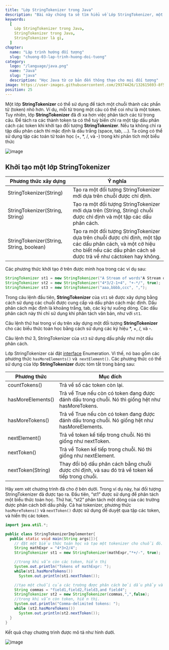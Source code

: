 ```yaml
---
title: "Lớp StringTokenizer trong Java"
description: "Bài này chúng ta sẽ tìm hiểu về Lớp StringTokenizer, một lớp StringTokenizer có thể sử dụng để tách một chuỗi thành các phần tử (token) nhỏ hơn"
keywords:
  [
    Lớp StringTokenizer trong Java,
    StringTokenizer trong Java,
    StringTokenizer là gì,
  ]
chapter:
  name: "Lập trình hướng đối tượng"
  slug: "chuong-03-lap-trinh-huong-doi-tuong"
category:
  logo: "/language/java.png"
  name: "Java"
  slug: "java"
  description: "Học Java từ cơ bản đến thông thạo cho mọi đối tượng"
image: https://user-images.githubusercontent.com/29374426/132615693-8f5ee9cf-9046-4f78-bffc-6f59a5312a82.png
position: 25
---
```


Một lớp **StringTokenizer** có thể sử dụng để tách một chuỗi thành các phần tử (token) nhỏ hơn. Ví dụ, mỗi từ trong một câu có thể coi như là một token. Tuy nhiên, lớp **StringTokenizer** đã đi xa hơn việc phân tách các từ trong câu. Để tách ra các thành token ta có thể tuỳ biến chỉ ra một tập dấu phân cách các token khi khởi tạo đối tượng **StringTokenizer**. Nếu ta không chỉ ra tập dấu phân cách thì mặc định là dấu trắng (space, tab, ...). Ta cũng có thể sử dụng tập các toán tử toán học (+, \*, /, và -) trong khi phân tích một biểu thức

![image](https://user-images.githubusercontent.com/29374426/132615693-8f5ee9cf-9046-4f78-bffc-6f59a5312a82.png)

## Khởi tạo một lớp StringTokenizer

| Phương thức xây dựng | Ý nghĩa |
| --- | --- |
| StringTokenizer(String) | Tạo ra một đối tượng StringTokenizer mới dựa trên chuỗi được chỉ định. |
| StringTokenizer(String, String) | Tạo ra một đối tượng StringTokenizer mới dựa trên (String, String) chuỗi được chỉ định và một tập các dấu phân cách. |
| StringTokenizer(String, String, boolean) | Tạo ra một đối tượng StringTokenizer dựa trên chuỗi được chỉ định, một tập các dấu phân cách, và một cờ hiệu cho biết nếu các dấu phân cách sẽ được trả về như cáctoken hay không. |

Các phương thức khởi tạo ở trên được minh họa trong các ví dụ sau:

<div class="example"></div>

```java
StringTokenizer st1 = new StringTokenizer("A Stream of words"A Stream of words);
StringTokenizer st2 = new StringTokenizer("4*3/2-1+4", "+-*/", true);
StringTokenizer st3 = new StringTokenizer("aaa,bbbb,ccc", ",");
```

Trong câu lệnh đầu tiên, **StringTokenizer** của `st1` sẽ được xây dựng bằng cách sử dụng các chuỗi được cung cấp và dấu phân cách mặc định. Dấu phân cách mặc định là khoảng trắng, tab, các ký tự xuống dòng. Các dấu phân cách này thì chỉ sử dụng khi phân tách văn bản, như với `st1`.

Câu lệnh thứ hai trong ví dụ trên xây dựng một đối tượng **StringTokenizer** cho các biểu thức toán học bằng cách sử dụng các ký hiệu \*, +, /, và -.

Câu lệnh thứ 3, StringTokenizer của `st3` sử dụng dấu phẩy như một dấu phân cách.

Lớp StringTokenizer cài đặt [interface](/bai-viet/java/interface-trong-java) Enumeration. Vì thế, nó bao gồm các phương thức `hasMoreElements()` và` nextElement()`. Các phương thức có thể sử dụng của lớp **StringTokenizer** được tóm tắt trong bảng sau:

| Phương thức | Mục đích |
| --- | --- |
| countTokens() | Trả về số các token còn lại. |
| hasMoreElements() | Trả về True nếu còn có token đang được đánh dấu trong chuỗi. Nó thì giống hệt như hasMoreTokens. |
| hasMoreTokens() | Trả về True nếu còn có token đang được đánh dấu trong chuỗi. Nó giống hệt như hasMoreElements. |
| nextElement() | Trả về token kế tiếp trong chuỗi. Nó thì giống như nextToken. |
| nextToken() | Trả về Token kế tiếp trong chuỗi. Nó thì giống như nextElement. |
| nextToken(String) | Thay đổi bộ dấu phân cách bằng chuỗi được chỉ định, và sau đó trả về token kế tiếp trong chuỗi. |

Hãy xem xét chương trình đã cho ở bên dưới. Trong ví dụ này, hai đối tượng StringTokenizer đã được tạo ra. Đầu tiên, “st1” được sử dụng để phân tách một biểu thức toán học. Thứ hai, “st2” phân tách một dòng của các trường được phân cách bởi dấu phẩy. Cả hai tokenizer, phương thức `hasMoreTokens()` và `nextToken()` được sử dụng đế duyệt qua tập các token, và hiển thị các token.

<div class="example"></div>

```java
import java.util.*;

public class StringTokenizerImplementer{
  public static void main(String args[]){
    // đặt một biểu thức toán học và tạo một tokenizer cho chuỗi đó.
    String mathExpr = "4*3+2/4";
    StringTokenizer st1 = new StringTokenizer(mathExpr,"*+/-", true);

    //trong khi vẫn còn các token, hiển thị
    System.out.println("Tokens of mathExpr: ");
    while(st1.hasMoreTokens())
      System.out.println(st1.nextToken());

    //tạo một chuỗi của các trường được phân cách bởi dấu phẩy và tạo //một tokenizer cho chuỗi.
    String commas = "field1,field2,field3,and field4";
    StringTokenizer st2 = new StringTokenizer(commas,",",false);
    //trong khi vẫn còn token, hiển thị.
    System.out.println("Comma-delimited tokens: ");
    while (st2.hasMoreTokens())
      System.out.println(st2.nextToken());
  }
}
```

Kết quả chạy chương trình được mô tả như hình dưới.

![image](https://user-images.githubusercontent.com/29374426/125595022-e9935883-42ab-4a8f-aca2-9a2f34c07ed6.png)
